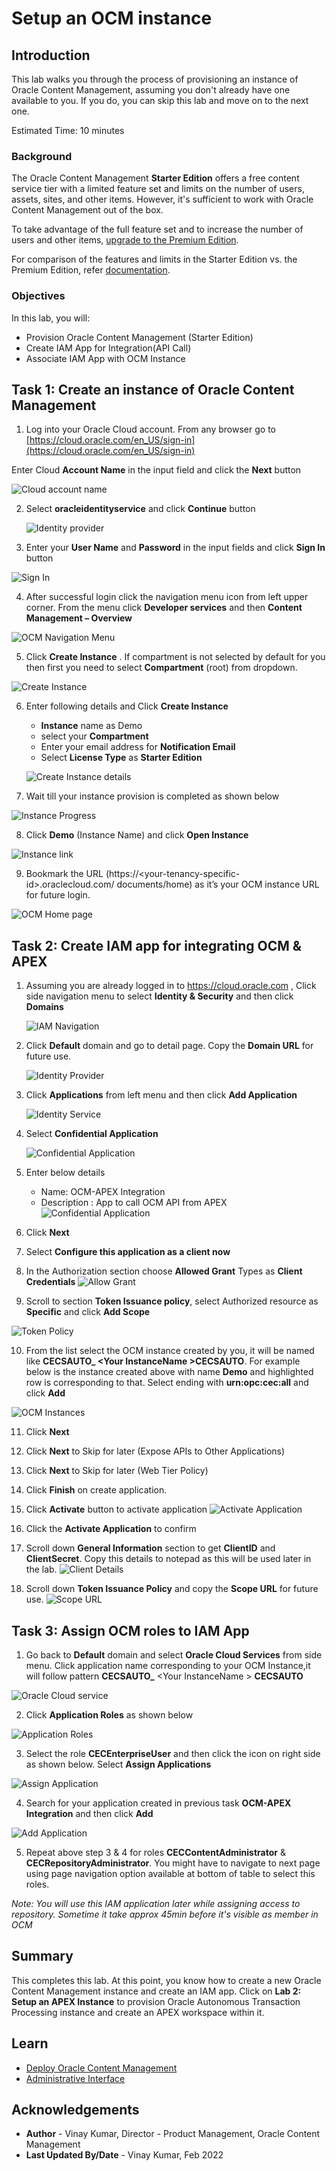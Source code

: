 # Setup an OCM instance

## Introduction

This lab walks you through the process of provisioning an instance of Oracle Content Management, assuming you don't already have one available to you. If you do, you can skip this lab and move on to the next one.


Estimated Time: 10 minutes

### Background
The Oracle Content Management **Starter Edition** offers a free content service tier with a limited feature set and limits on the number of users, assets, sites, and other items. However, it's sufficient to work with Oracle Content Management out of the box.

To take advantage of the full feature set and to increase the number of users and other items, [upgrade to the Premium Edition](https://docs.oracle.com/en/cloud/paas/content-cloud/administer/starter-vs-premium-edition.html).

For comparison of the features and limits in the Starter Edition vs. the Premium Edition, refer [documentation](https://docs.oracle.com/en/cloud/paas/content-cloud/administer/starter-vs-premium-edition.html).

### Objectives

In this lab, you will:
* Provision Oracle Content Management (Starter Edition)
* Create IAM App for Integration(API Call)
* Associate IAM App with OCM Instance


## Task 1: Create an instance of Oracle Content Management


1. Log into your Oracle Cloud account. From any browser go to [https://cloud.oracle.com/en_US/sign-in](https://cloud.oracle.com/en_US/sign-in)

  Enter Cloud **Account Name** in the input field and click the **Next** button
	
  ![Cloud account name](images/cloud-account-name.png)


2. Select **oracleidentityservice** and click **Continue** button

    ![Identity provider](images/identity-provider.png)

3. Enter your **User Name** and **Password** in the input fields and click **Sign In** button

  ![Sign In](images/sign-in.png)

4. After successful login click the navigation menu icon from left upper corner. From the menu click **Developer services** and then **Content Management – Overview** 

  ![OCM Navigation Menu](images/ocm-oci-menu.png)

5. Click **Create Instance** . If compartment is not selected by default for you then first you need to select **Compartment** <your tenancy>(root) from dropdown.

  ![ Create Instance](images/create-instance.png)

6. Enter following details and Click **Create Instance**
    * **Instance** name as Demo
    * select your **Compartment**
    * Enter your email address for **Notification Email**
    * Select **License Type** as **Starter Edition**

    ![Create Instance details](images/instance-details.png)

7. Wait till your instance provision is completed as shown below
  
  ![Instance Progress](images/instance-progress.png)

8. Click **Demo** (Instance Name) and click **Open Instance**
  
  ![Instance link](images/instance-link.png)

9. Bookmark the URL (https://&lt;your-tenancy-specific-id&gt;.oraclecloud.com/   documents/home) as it’s your OCM instance URL for future login.

  ![OCM Home page](images/ocm-homepage.png)

## Task 2: Create IAM app for integrating OCM & APEX

1. Assuming you are already logged in to https://cloud.oracle.com , Click side navigation menu to select **Identity & Security** and then click **Domains**

    ![IAM Navigation](images/iam-menu.png)

2. Click **Default** domain and go to detail page. Copy the **Domain URL** for future use.

    ![Identity Provider](images/domain-details.png)

3. Click **Applications** from left menu and then click **Add Application**

    ![Identity Service](images/application.png)

4.	Select **Confidential Application** 

    ![Confidential Application](images/app-type.png)

5.	Enter below details

    * Name: OCM-APEX Integration
    * Description : App to call OCM API from APEX
    ![Confidential Application](images/app-details.png)

6. Click **Next**

7. Select **Configure this application as a client now**

8. In the Authorization section choose **Allowed Grant** Types as **Client Credentials**
    ![Allow Grant](images/allow-grant.png)

9.	Scroll to section **Token Issuance policy**, select Authorized resource as **Specific** and click **Add Scope**

  ![Token Policy](images/add-scope.png)

10.	From the list select the OCM instance created by you, it will be named like **CECSAUTO_ &lt;Your InstanceName &gt;CECSAUTO**. For example below is the instance created above with name **Demo** and highlighted row is corresponding to that. Select ending with **urn:opc:cec:all** and click **Add**

  ![OCM Instances](images/select-scope.png)

11. Click **Next**

12.	Click **Next** to Skip for later (Expose APIs to Other Applications)

13.	Click **Next** to Skip for later (Web Tier Policy)

14.	Click **Finish** on create application.

15.	Click **Activate** button to activate application
  ![Activate Application](images/app-created.png)

16.	Click the **Activate Application** to confirm

17.	Scroll down **General Information** section to get **ClientID** and **ClientSecret**. Copy this details to notepad as this will be used later in the lab.
  ![Client Details](images/client-details.png)

18. Scroll down **Token Issuance Policy** and copy the **Scope URL** for future use.
  ![Scope URL](images/token-scope.png)



## Task 3: Assign OCM roles to IAM App

1.	Go back to **Default** domain and select **Oracle Cloud Services** from side menu. Click application name corresponding to your OCM Instance,it will follow pattern **CECSAUTO_** &lt;Your InstanceName &gt; **CECSAUTO**

  ![Oracle Cloud service](images/oracle-cloud-service.png)

2.	Click **Application Roles** as shown below

  ![Application Roles](./images/application-roles.png)

3.	Select the role **CECEnterpriseUser** and then click the icon on right side as shown below. Select **Assign Applications**

  ![Assign Application](./images/assign-app.png)

4.	Search for your application created in previous task **OCM-APEX Integration** and then click **Add**

  ![Add Application](./images/select-app.png)

5.	Repeat above step 3 & 4 for roles **CECContentAdministrator** & **CECRepositoryAdministrator**. You might have to navigate to next page using page navigation option available at bottom of table to select this roles.

  *Note: You will use this IAM application later while assigning access to repository. Sometime it take approx 45min before it's visible as member in OCM*

## Summary

This completes this lab. At this point, you know how to create a new Oracle Content Management instance and create an IAM app. Click on **Lab 2: Setup an APEX Instance** to provision Oracle Autonomous Transaction Processing instance and create an APEX workspace within it.

## Learn

* [Deploy Oracle Content Management](https://docs.oracle.com/en/cloud/paas/content-cloud/administer/create-instance-infrastructure-console.html)
* [Administrative Interface](https://docs.oracle.com/en/cloud/paas/content-cloud/administer/administrative-interfaces.html)

## Acknowledgements

* **Author** - Vinay Kumar, Director - Product Management, Oracle Content Management
* **Last Updated By/Date** - Vinay Kumar, Feb 2022
